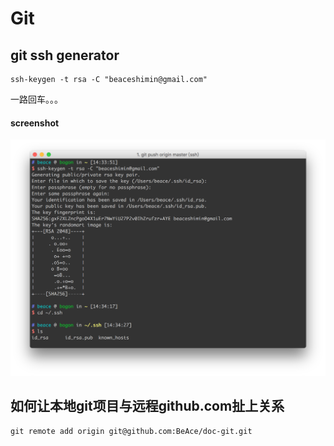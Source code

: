# Git

## git ssh generator

```
ssh-keygen -t rsa -C "beaceshimin@gmail.com"
```

一路回车。。。

#### screenshot
![](./screenshot/git-ssh-public-key.png)


## 如何让本地git项目与远程github.com扯上关系


```
git remote add origin git@github.com:BeAce/doc-git.git
```